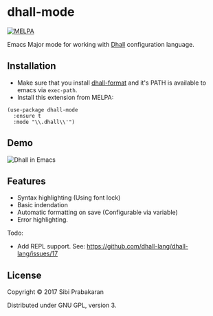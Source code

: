 # dhall-mode

[![MELPA](https://melpa.org/packages/dhall-mode-badge.svg)](https://melpa.org/#/dhall-mode)

Emacs Major mode for working
with [Dhall](https://github.com/dhall-lang/dhall-lang) configuration
language.

## Installation

* Make sure that you
  install [dhall-format](https://github.com/dhall-lang/dhall-haskell)
  and it's PATH is available to emacs via `exec-path`.
* Install this extension from MELPA:

``` emacs-lisp
(use-package dhall-mode
  :ensure t
  :mode "\\.dhall\\'")
```

## Demo

![Dhall in Emacs](https://user-images.githubusercontent.com/737477/31044377-e2af0e9e-a5eb-11e7-9757-806ae1448c40.gif "Dhall mode in Emacs")

## Features

* Syntax highlighting (Using font lock)
* Basic indendation
* Automatic formatting on save (Configurable via variable)
* Error highlighting.

Todo:

* Add REPL support. See: https://github.com/dhall-lang/dhall-lang/issues/17

## License

Copyright © 2017 Sibi Prabakaran

Distributed under GNU GPL, version 3.
